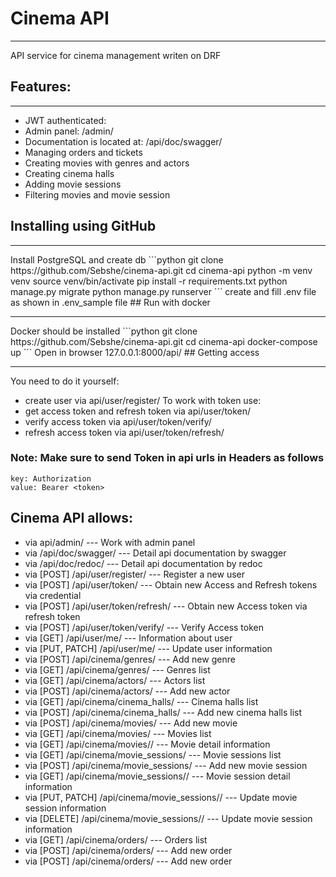 # Cinema API
<hr>
API service for cinema management writen on DRF

## Features:
<hr>

- JWT authenticated:
- Admin panel: /admin/
- Documentation is located at: /api/doc/swagger/
- Managing orders and tickets
- Creating movies with genres and actors
- Creating cinema halls
- Adding movie sessions
- Filtering movies and movie session
## Installing using GitHub
<hr>
Install PostgreSQL and create db
```python
git clone https://github.com/Sebshe/cinema-api.git
cd cinema-api
python -m venv venv
source venv/bin/activate
pip install -r requirements.txt
python manage.py migrate
python manage.py runserver
```
create and fill .env file as shown in .env_sample file
## Run with docker
<hr>
Docker should be installed
```python
git clone https://github.com/Sebshe/cinema-api.git
cd cinema-api
docker-compose up
```
Open in browser 127.0.0.1:8000/api/ 
## Getting access
<hr>

You need to do it yourself:
- create user via api/user/register/
To work with token use:
- get access token and refresh token via api/user/token/
- verify access token via api/user/token/verify/
- refresh access token via api/user/token/refresh/


### Note: **Make sure to send Token in api urls in Headers as follows**

```
key: Authorization
value: Bearer <token>
```

## Cinema API allows:

- via api/admin/ --- Work with admin panel
- via /api/doc/swagger/ --- Detail api documentation by swagger
- via /api/doc/redoc/ --- Detail api documentation by redoc
- via [POST] /api/user/register/ --- Register a new user
- via [POST] /api/user/token/ --- Obtain new Access and Refresh tokens via credential
- via [POST] /api/user/token/refresh/ --- Obtain new Access token via refresh token
- via [POST] /api/user/token/verify/ --- Verify Access token
- via [GET] /api/user/me/ --- Information about user
- via [PUT, PATCH] /api/user/me/ --- Update user information
- via [POST] /api/cinema/genres/ --- Add new genre
- via [GET] /api/cinema/genres/ --- Genres list
- via [GET] /api/cinema/actors/ --- Actors list
- via [POST] /api/cinema/actors/ --- Add new actor
- via [GET] /api/cinema/cinema_halls/ --- Cinema halls list
- via [POST] /api/cinema/cinema_halls/ --- Add new cinema halls list
- via [POST] /api/cinema/movies/ --- Add new movie
- via [GET] /api/cinema/movies/ --- Movies list
- via [GET] /api/cinema/movies/<pk>/ --- Movie detail information
- via [GET] /api/cinema/movie_sessions/ --- Movie sessions list
- via [POST] /api/cinema/movie_sessions/ --- Add new movie session
- via [GET] /api/cinema/movie_sessions/<pk>/ --- Movie session detail information
- via [PUT, PATCH] /api/cinema/movie_sessions/<pk>/ --- Update movie session information
- via [DELETE] /api/cinema/movie_sessions/<pk>/ --- Update movie session information
- via [GET] /api/cinema/orders/ --- Orders list
- via [POST] /api/cinema/orders/ --- Add new order
- via [POST] /api/cinema/orders/ --- Add new order
